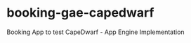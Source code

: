 booking-gae-capedwarf
=====================

Booking App to test CapeDwarf - App Engine Implementation
